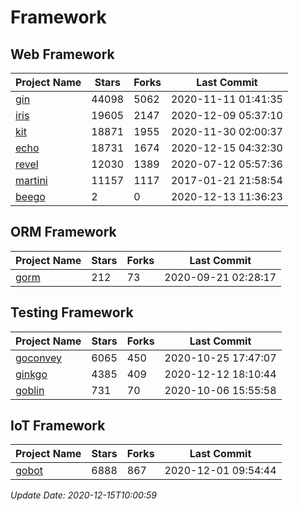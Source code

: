 # Framework

## Web Framework
| Project Name | Stars | Forks | Last Commit |
| ------------ | ----- | ----- | ----------- |
| [gin](https://github.com/gin-gonic/gin) | 44098 | 5062 | 2020-11-11 01:41:35 |
| [iris](https://github.com/kataras/iris) | 19605 | 2147 | 2020-12-09 05:37:10 |
| [kit](https://github.com/go-kit/kit) | 18871 | 1955 | 2020-11-30 02:00:37 |
| [echo](https://github.com/labstack/echo) | 18731 | 1674 | 2020-12-15 04:32:30 |
| [revel](https://github.com/revel/revel) | 12030 | 1389 | 2020-07-12 05:57:36 |
| [martini](https://github.com/go-martini/martini) | 11157 | 1117 | 2017-01-21 21:58:54 |
| [beego](https://github.com/astaxie/beego) | 2 | 0 | 2020-12-13 11:36:23 |

## ORM Framework
| Project Name | Stars | Forks | Last Commit |
| ------------ | ----- | ----- | ----------- |
| [gorm](https://github.com/jinzhu/gorm) | 212 | 73 | 2020-09-21 02:28:17 |

## Testing Framework
| Project Name | Stars | Forks | Last Commit |
| ------------ | ----- | ----- | ----------- |
| [goconvey](https://github.com/smartystreets/goconvey) | 6065 | 450 | 2020-10-25 17:47:07 |
| [ginkgo](https://github.com/onsi/ginkgo) | 4385 | 409 | 2020-12-12 18:10:44 |
| [goblin](https://github.com/franela/goblin) | 731 | 70 | 2020-10-06 15:55:58 |

## IoT Framework
| Project Name | Stars | Forks | Last Commit |
| ------------ | ----- | ----- | ----------- |
| [gobot](https://github.com/hybridgroup/gobot) | 6888 | 867 | 2020-12-01 09:54:44 |

*Update Date: 2020-12-15T10:00:59*